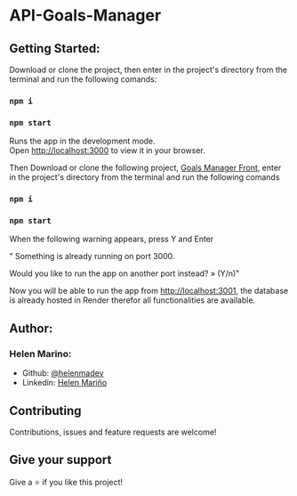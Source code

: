 # API-Goals-Manager

## Getting Started:

Download or clone the project, then enter in the project's directory from the terminal and run the following comands:

### `npm i`
### `npm start`

Runs the app in the development mode.\
Open [http://localhost:3000](http://localhost:3000) to view it in your browser.

Then Download or clone the following project, [Goals Manager Front](https://github.com/helenmdev/Goals-Manager), enter in the project's directory from the terminal and run the following comands

### `npm i`
### `npm start`

When the following warning appears, press Y and Enter

" Something is already running on port 3000.

Would you like to run the app on another port instead? » (Y/n)"

Now you will be able to run the app from [http://localhost:3001](http://localhost:3001), the database is already hosted in Render therefor all functionalities are available.

## Author:
### Helen Marino:
* Github: [@helenmadev](https://github.com/helenmdev)
* Linkedin: [Helen Mariño](https://www.linkedin.com/in/helenmadev)

## Contributing

Contributions, issues and feature requests are welcome!

## Give your support

Give a ⭐️ if you like this project!
